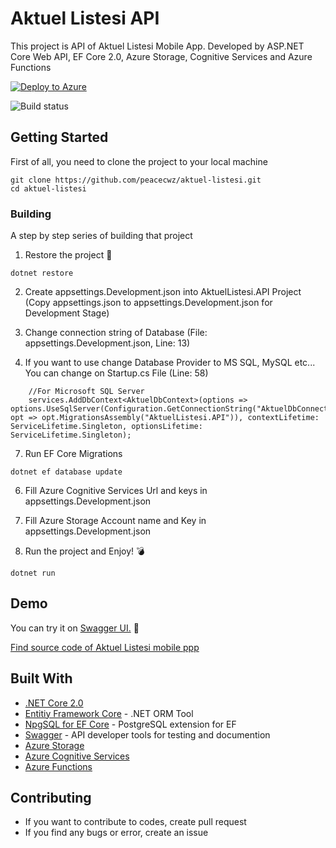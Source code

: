 # Aktuel Listesi API

This project is API of Aktuel Listesi Mobile App. Developed by ASP.NET Core Web API, EF Core 2.0, Azure Storage, Cognitive Services and Azure Functions

[![Deploy to Azure](http://azuredeploy.net/deploybutton.png)](https://azuredeploy.net/?repository=https://github.com/peacecwz/aktuel-listesi)


![Build status](https://peacecwz.visualstudio.com/_apis/public/build/definitions/8c44d338-1b68-4c2f-b689-2d4e64ea03f4/9/badge)



## Getting Started

First of all, you need to clone the project to your local machine

```
git clone https://github.com/peacecwz/aktuel-listesi.git
cd aktuel-listesi
```

### Building

A step by step series of building that project

1. Restore the project :hammer:

```
dotnet restore
```

2. Create appsettings.Development.json into AktuelListesi.API Project (Copy appsettings.json to appsettings.Development.json for Development Stage)

2. Change connection string of Database (File: appsettings.Development.json, Line: 13)

3. If you want to use change Database Provider to MS SQL, MySQL etc... You can change on Startup.cs File (Line: 58)

```
    //For Microsoft SQL Server
    services.AddDbContext<AktuelDbContext>(options => options.UseSqlServer(Configuration.GetConnectionString("AktuelDbConnection"), opt => opt.MigrationsAssembly("AktuelListesi.API")), contextLifetime: ServiceLifetime.Singleton, optionsLifetime: ServiceLifetime.Singleton);
```

7. Run EF Core Migrations

```
dotnet ef database update
```

6. Fill Azure Cognitive Services Url and keys in appsettings.Development.json

7. Fill Azure Storage Account name and Key in appsettings.Development.json

8. Run the project and Enjoy! :bomb:

```
dotnet run
```
## Demo

You can try it on [Swagger UI.](https://aktuellistesi.azurewebsites.net/swagger/) :gun:

[Find source code of Aktuel Listesi mobile ppp](https://github.com/peacecwz/aktuel-listesi-app)


## Built With

* [.NET Core 2.0](https://www.microsoft.com/net/) 
* [Entitiy Framework Core](https://docs.microsoft.com/en-us/ef/core/) - .NET ORM Tool
* [NpgSQL for EF Core](http://www.npgsql.org/efcore/) - PostgreSQL extension for EF 
* [Swagger](https://swagger.io/) - API developer tools for testing and documention
* [Azure Storage](https://azure.microsoft.com/en-us/services/storage/)
* [Azure Cognitive Services](https://azure.microsoft.com/en-us/services/cognitive-services/)
* [Azure Functions](https://azure.microsoft.com/en-us/services/functions/)

## Contributing

* If you want to contribute to codes, create pull request
* If you find any bugs or error, create an issue

